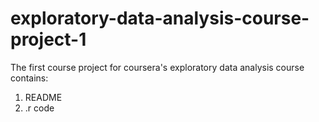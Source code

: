 # exploratory-data-analysis-course-project-1
The first course project for coursera's exploratory data analysis course
contains:
1. README
2. .r code
